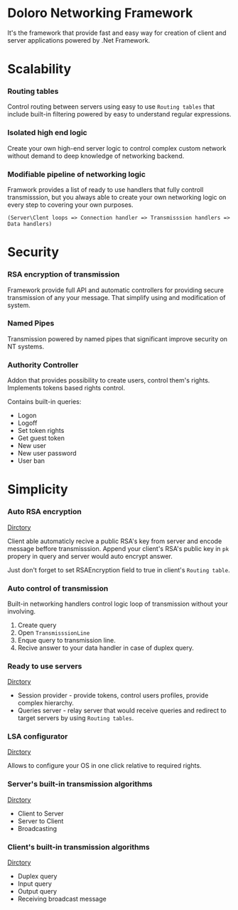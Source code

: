 # Doloro Networking Framework
It's the framework that provide fast and easy way for creation of client and server applications powered by .Net Framework.

# Scalability
### Routing tables
Control routing between servers using easy to use `Routing tables` that include built-in filtering powered by easy to understand regular expressions.

### Isolated high end logic 
Create your own high-end server logic to control complex custom network without demand to deep knowledge of networking backend.

### Modifiable pipeline of networking logic
Framwork provides a list of ready to use handlers that fully controll transmisssion, but you always able to create your own networking logic on every step to covering your own purposes. 

`(Server\Clent loops => Connection handler => Transmisssion handlers => Data handlers)`

# Security
### RSA encryption of transmission
Framework provide full API and automatic controllers for providing secure transmission of any your message. That simplify using and modification of system.

### Named Pipes
Transmission powered by named pipes that significant improve security on NT systems.

### Authority Controller
Addon that provides possibility to create users, control them's rights. Implements tokens based rights control.

Contains built-in queries:
- Logon
- Logoff
- Set token rights
- Get guest token
- New user
- New user password
- User ban

# Simplicity
### Auto RSA encryption
[Dirctory](./Core/PipesProvider/Security/)

Client able automaticly recive a public RSA's key from server and encode message beffore transmisssion. 
Append your client's RSA's public key in `pk` propery in query and server would auto encrypt answer.

Just don't forget to set RSAEncryption field to true in client's `Routing table`.

### Auto control of transmission
Built-in networking handlers control logic loop of transmission without your involving.
1. Create query
2. Open `TransmisssionLine`
3. Enque query to transmission line.
4. Recive answer to your data handler in case of duplex query.

### Ready to use servers
[Dirctory](./Examples/Servers/)
- Session provider - provide tokens, control users profiles, provide complex hierarchy.
- Queries server - relay server that would receive queries and redirect to target servers by using `Routing tables`.
  
### LSA configurator
[Dirctory](./Core/PipesProvider/Security/)

Allows to configure your OS in one click relative to required rights.

### Server's built-in transmission algorithms
[Dirctory](./Core/PipesProvider/Server/TransmisssionControllers/)

- Client to Server
- Server to Client
- Broadcasting

### Client's built-in transmission algorithms 
[Dirctory](./Core/UniformClient/Providers/PipesProvider/BaseClientPPHandlers.cs)

- Duplex query
- Input query
- Output query
- Receiving broadcast message
